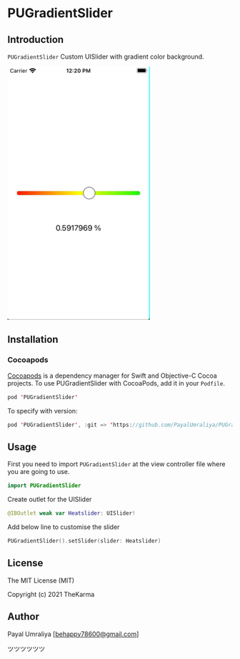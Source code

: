 # PUGradientSlider

## Introduction

`PUGradientSlider` Custom UISlider with gradient color background.

![Output](https://github.com/PayalUmraliya/PUGradientSlider/blob/main/output.gif)

## Installation

### Cocoapods

[Cocoapods](https://cocoapods.org/#install) is a dependency manager for Swift and Objective-C Cocoa projects. To use PUGradientSlider with CocoaPods, add it in your `Podfile`.

```swift
pod 'PUGradientSlider'
```

To specify with version:

```swift
pod 'PUGradientSlider', :git => 'https://github.com/PayalUmraliya/PUGradientSlider.git', :branch => '1.0.1'
```

## Usage

First you need to import `PUGradientSlider` at the view controller file where you are going to use.

```swift
import PUGradientSlider
```
Create outlet for the UISlider

```swift
@IBOutlet weak var Heatslider: UISlider!
```
Add below line to customise the slider

```swift
PUGradientSlider().setSlider(slider: Heatslider)
```

###

## License

The MIT License (MIT)

Copyright (c) 2021 TheKarma


## Author

Payal Umraliya [behappy78600@gmail.com] 

ツツツツツツ
